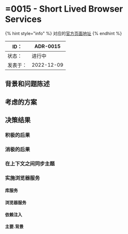 # =0015 - Short Lived Browser Services

{% hint style="info" %}
对应的[官方页面地址](https://contributing.bitwarden.com/architecture/adr/short-lived-browser-services)
{% endhint %}

| ID：  | ADR-0015   |
| ---- | ---------- |
| 状态：  | 进行中        |
| 发表于： | 2022-12-09 |

## 背景和问题陈述​ <a href="#context-and-problem-statement" id="context-and-problem-statement"></a>

## 考虑的方案​ <a href="#considered-options" id="considered-options"></a>

## 决策结果​ <a href="#decision-outcome" id="decision-outcome"></a>

### 积极的后果​ <a href="#positive-consequences" id="positive-consequences"></a>

### 消极的后果​ <a href="#negative-consequences" id="negative-consequences"></a>

### 在上下文之间同步主题​ <a href="#synching-a-subject-between-contexts" id="synching-a-subject-between-contexts"></a>

### 实施浏览器服务​ <a href="#implementing-a-browser-service" id="implementing-a-browser-service"></a>

#### 库服务​ <a href="#the-libs-service" id="the-libs-service"></a>

#### 浏览器服务​ <a href="#the-browser-service" id="the-browser-service"></a>

#### 依赖注入​ <a href="#dependency-injection" id="dependency-injection"></a>

#### 主要.背景​ <a href="#main.background" id="main.background"></a>
